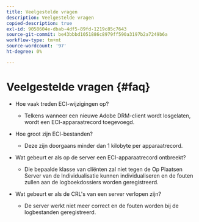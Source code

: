 ```yaml
---
title: Veelgestelde vragen
description: Veelgestelde vragen
copied-description: true
exl-id: 9058604e-dbab-4df5-89fd-1219c85c7643
source-git-commit: be43bbbd1051886c8979ff590a3197b2a7249b6a
workflow-type: tm+mt
source-wordcount: '97'
ht-degree: 0%

---
```


# Veelgestelde vragen {#faq}

* Hoe vaak treden ECI-wijzigingen op?
   * Telkens wanneer een nieuwe Adobe DRM-client wordt losgelaten, wordt een ECI-apparaatrecord toegevoegd.

* Hoe groot zijn ECI-bestanden?
   * Deze zijn doorgaans minder dan 1 kilobyte per apparaatrecord.

* Wat gebeurt er als op de server een ECI-apparaatrecord ontbreekt?
   * Die bepaalde klasse van cliënten zal niet tegen de Op Plaatsen Server van de Individualisatie kunnen individualiseren en de fouten zullen aan de logboekdossiers worden geregistreerd.

* Wat gebeurt er als de CRL&#39;s van een server verlopen zijn?
   * De server werkt niet meer correct en de fouten worden bij de logbestanden geregistreerd.
